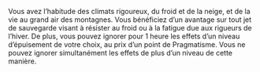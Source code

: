 ﻿---
id: origins_fr.md#rigueurs-du-climat
name: Rigueurs du climat
---
Vous avez l’habitude des climats rigoureux, du froid et de la neige, et de la vie au grand air des montagnes. Vous bénéficiez d’un avantage sur tout jet de sauvegarde visant à résister au froid ou à la fatigue due aux rigueurs de l’hiver. De plus, vous pouvez ignorer pour 1 heure les effets d’un niveau d’épuisement de votre choix, au prix d’un point de Pragmatisme. Vous ne pouvez ignorer simultanément les effets de plus d’un niveau de cette manière.

